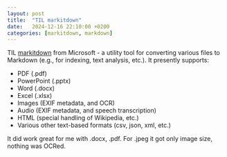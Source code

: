 ```yaml
---
layout: post
title:  "TIL markitdown"
date:   2024-12-16 22:10:00 +0200
categories: [markitdown, markdown]
---
```

TIL [markitdown](https://github.com/microsoft/markitdown) from Microsoft - a utility tool for converting various files to Markdown (e.g., for indexing, text analysis, etc.). It presently supports:

* PDF (.pdf)
* PowerPoint (.pptx)
* Word (.docx)
* Excel (.xlsx)
* Images (EXIF metadata, and OCR)
* Audio (EXIF metadata, and speech transcription)
* HTML (special handling of Wikipedia, etc.)
* Various other text-based formats (csv, json, xml, etc.)

It did work great for me with .docx, .pdf. For .jpeg it got only image size, nothing was OCRed.
